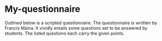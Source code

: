 # My-questionnaire
Outlined below is a scripted questionnaire. 
The questionnaire is wriitten by Francis Maina. 
It vividly entails some questions set to be answered by students.
The listed questions each carry the given points.
